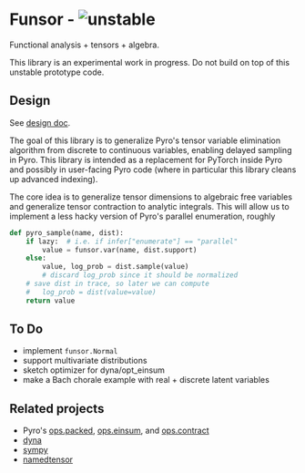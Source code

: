 # Funsor - ![unstable](https://img.shields.io/badge/status-unstable-red.svg)

Functional analysis + tensors + algebra.

This library is an experimental work in progress.
Do not build on top of this unstable prototype code.

## Design

See [design doc](https://docs.google.com/document/d/1LUj-oV5hJe74HJWKtog07Qrcaq4uhZQ5NuYuRevaVFo).

The goal of this library is to generalize Pyro's tensor variable elimination
algorithm from discrete to continuous variables, enabling delayed sampling in
Pyro.  This library is intended as a replacement for PyTorch inside Pyro and
possibly in user-facing Pyro code (where in particular this library cleans up
advanced indexing).

The core idea is to generalize tensor dimensions to algebraic free variables
and generalize tensor contraction to analytic integrals. This will allow us to implement a less hacky version of Pyro's parallel enumeration, roughly

```py
def pyro_sample(name, dist):
    if lazy:  # i.e. if infer["enumerate"] == "parallel"
        value = funsor.var(name, dist.support)
    else:
        value, log_prob = dist.sample(value)
        # discard log_prob since it should be normalized
    # save dist in trace, so later we can compute
    #   log_prob = dist(value=value)
    return value
```

## To Do

- implement `funsor.Normal`
- support multivariate distributions
- sketch optimizer for dyna/opt\_einsum
- make a Bach chorale example with real + discrete latent variables

## Related projects

- Pyro's [ops.packed](https://github.com/uber/pyro/blob/dev/pyro/ops/packed.py),
  [ops.einsum](https://github.com/uber/pyro/blob/dev/pyro/ops/einsum), and
  [ops.contract](https://github.com/uber/pyro/blob/dev/pyro/ops/contract.py)
- [dyna](http://www.cs.jhu.edu/~nwf/datalog20-paper.pdf) 
- [sympy](https://www.sympy.org/en/index.html)
- [namedtensor](https://github.com/harvardnlp/namedtensor)
